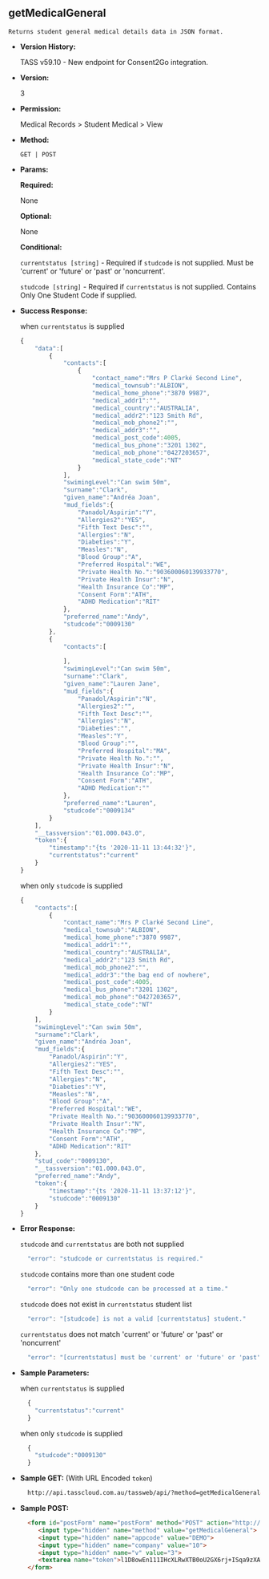 **getMedicalGeneral**
----
	Returns student general medical details data in JSON format.
  
* **Version History:**

  TASS v59.10 - New endpoint for Consent2Go integration.

* **Version:**

  3

* **Permission:**

  Medical Records > Student Medical > View

* **Method:**

  `GET | POST`
  
*  **Params:**

   **Required:**
 
   None

   **Optional:**

   None

   **Conditional:**

    `currentstatus [string]` - Required if `studcode` is not supplied. Must be 'current' or 'future' or 'past' or 'noncurrent'.

    `studcode [string]` - Required if `currentstatus` is not supplied. Contains Only One Student Code if supplied.

* **Success Response:**

    when `currentstatus` is supplied
    ```javascript
    {
        "data":[
            {
                "contacts":[
                    {
                        "contact_name":"Mrs P Clarké Second Line",
                        "medical_townsub":"ALBION",
                        "medical_home_phone":"3870 9987",
                        "medical_addr1":"",
                        "medical_country":"AUSTRALIA",
                        "medical_addr2":"123 Smith Rd",
                        "medical_mob_phone2":"",
                        "medical_addr3":"",
                        "medical_post_code":4005,
                        "medical_bus_phone":"3201 1302",
                        "medical_mob_phone":"0427203657",
                        "medical_state_code":"NT"
                    }
                ],
                "swimingLevel":"Can swim 50m",
                "surname":"Clark",
                "given_name":"Andréa Joan",
                "mud_fields":{
                    "Panadol/Aspirin":"Y",
                    "Allergies2":"YES",
                    "Fifth Text Desc":"",
                    "Allergies":"N",
                    "Diabeties":"Y",
                    "Measles":"N",
                    "Blood Group":"A",
                    "Preferred Hospital":"WE",
                    "Private Health No.":"903600060139933770",
                    "Private Health Insur":"N",
                    "Health Insurance Co":"MP",
                    "Consent Form":"ATH",
                    "ADHD Medication":"RIT"
                },
                "preferred_name":"Andy",
                "studcode":"0009130"
            },
            {
                "contacts":[
                    
                ],
                "swimingLevel":"Can swim 50m",
                "surname":"Clark",
                "given_name":"Lauren Jane",
                "mud_fields":{
                    "Panadol/Aspirin":"N",
                    "Allergies2":"",
                    "Fifth Text Desc":"",
                    "Allergies":"N",
                    "Diabeties":"",
                    "Measles":"Y",
                    "Blood Group":"",
                    "Preferred Hospital":"MA",
                    "Private Health No.":"",
                    "Private Health Insur":"N",
                    "Health Insurance Co":"MP",
                    "Consent Form":"ATH",
                    "ADHD Medication":""
                },
                "preferred_name":"Lauren",
                "studcode":"0009134"
            }
        ],
        "__tassversion":"01.000.043.0",
        "token":{
            "timestamp":"{ts '2020-11-11 13:44:32'}",
            "currentstatus":"current"
        }
    }
    ```

    when only `studcode` is supplied
    ```javascript
    {
        "contacts":[
            {
                "contact_name":"Mrs P Clarké Second Line",
                "medical_townsub":"ALBION",
                "medical_home_phone":"3870 9987",
                "medical_addr1":"",
                "medical_country":"AUSTRALIA",
                "medical_addr2":"123 Smith Rd",
                "medical_mob_phone2":"",
                "medical_addr3":"the bag end of nowhere",
                "medical_post_code":4005,
                "medical_bus_phone":"3201 1302",
                "medical_mob_phone":"0427203657",
                "medical_state_code":"NT"
            }
        ],
        "swimingLevel":"Can swim 50m",
        "surname":"Clark",
        "given_name":"Andréa Joan",
        "mud_fields":{
            "Panadol/Aspirin":"Y",
            "Allergies2":"YES",
            "Fifth Text Desc":"",
            "Allergies":"N",
            "Diabeties":"Y",
            "Measles":"N",
            "Blood Group":"A",
            "Preferred Hospital":"WE",
            "Private Health No.":"903600060139933770",
            "Private Health Insur":"N",
            "Health Insurance Co":"MP",
            "Consent Form":"ATH",
            "ADHD Medication":"RIT"
        },
        "stud_code":"0009130",
        "__tassversion":"01.000.043.0",
        "preferred_name":"Andy",
        "token":{
            "timestamp":"{ts '2020-11-11 13:37:12'}",
            "studcode":"0009130"
        }
    }
    ```
 
* **Error Response:**

    `studcode` and `currentstatus` are both not supplied
    ```javascript
      "error": "studcode or currentstatus is required."
    ```

    `studcode` contains more than one student code
    ```javascript
      "error": "Only one studcode can be processed at a time."
    ```

    `studcode` does not exist in `currentstatus` student list
    ```javascript
      "error": "[studcode] is not a valid [currentstatus] student."
    ```

    `currentstatus` does not match 'current' or 'future' or 'past' or 'noncurrent'
    ```javascript
      "error": "[currentstatus] must be 'current' or 'future' or 'past' or 'noncurrent'."
    ```

* **Sample Parameters:**

    when `currentstatus` is supplied
  ```javascript
    {
      "currentstatus":"current"
    }
  ```

    when only `studcode` is supplied
  ```javascript
    {
      "studcode":"0009130"
    }
  ```

* **Sample GET:** (With URL Encoded `token`)

  ```HTML
    http://api.tasscloud.com.au/tassweb/api/?method=getMedicalGeneral&appcode=DEMO&company=10&v=3&token=l1D8owEn111IHcXLRwXTB0oU2GX6rj%2BISqa9zXA8We3J3mwgjW5pdUvFK3%2FIZ4mJ4bMyfKTmEoup%2B3tTE9GeLQ%3D%3D
  ```
  
* **Sample POST:**

  ```HTML
    <form id="postForm" name="postForm" method="POST" action="http://api.tasscloud.com.au/tassweb/api/">
       <input type="hidden" name="method" value="getMedicalGeneral">
       <input type="hidden" name="appcode" value="DEMO">
       <input type="hidden" name="company" value="10">
       <input type="hidden" name="v" value="3">
       <textarea name="token">l1D8owEn111IHcXLRwXTB0oU2GX6rj+ISqa9zXA8We3J3mwgjW5pdUvFK3/IZ4mJ4bMyfKTmEoup+3tTE9GeLQ==</textarea>
    </form>
  ```
